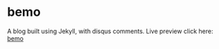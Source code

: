 # bemo
A blog built using Jekyll, with disqus comments.
Live preview click here: [bemo](https://rish0957.github.io/bemo/)
